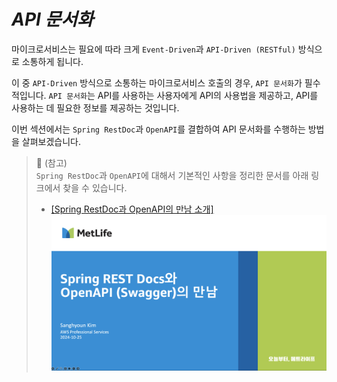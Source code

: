 # ***API 문서화***

마이크로서비스는 필요에 따라 크게 `Event-Driven`과 `API-Driven (RESTful)` 방식으로 소통하게 됩니다.

이 중 `API-Driven` 방식으로 소통하는 마이크로서비스 호출의 경우, `API 문서화`가 필수적입니다. `API 문서화`는 API를 사용하는 사용자에게 API의 사용법을 제공하고, API를 사용하는 데 필요한 정보를 제공하는 것입니다.

이번 섹션에서는 `Spring RestDoc`과 `OpenAPI`를 결합하여 API 문서화를 수행하는 방법을 살펴보겠습니다.

> 📕 (참고)<br>
> `Spring RestDoc`과 `OpenAPI`에 대해서 기본적인 사항을 정리한 문서를 아래 링크에서 찾을 수 있습니다.<br>
> * [[Spring RestDoc과 OpenAPI의 만남 소개]](https://legacy-application-modernization.s3.ap-northeast-2.amazonaws.com/Mixing-RestDoc-and-OpenAPI-Swagger.pptx)<br>
> ![Spring RestDoc과 OpenAPI의 만남 소개](../../images/Misc/Mixing-Spring-RestDoc-and-OpenAPI-Swagger.png)
